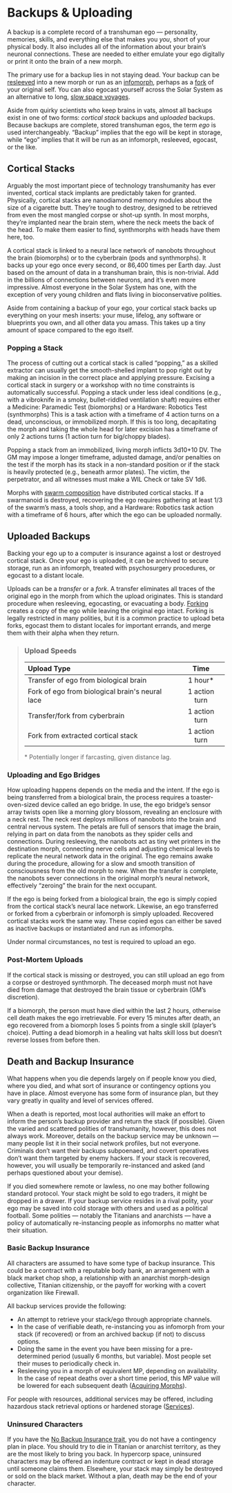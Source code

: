 # Backups & Uploading

A backup is a complete record of a transhuman ego — personality, memories, skills, and everything else that makes you _you_, short of your physical body. It also includes all of the information about your brain’s neuronal connections. These are needed to either emulate your ego digitally or print it onto the brain of a new morph.

The primary use for a backup lies in not staying dead. Your backup can be [resleeved](../15/02-resleeving.md) into a new morph or run as an [infomorph](../13/08-infomorphs.md), perhaps as a [fork](../15/04-forking-and-merging.md#types-of-forks) of your original self. You can also egocast yourself across the Solar System as an alternative to long, [slow space voyages](../15/09-space-travel.md).

Aside from quirky scientists who keep brains in vats, almost all backups exist in one of two forms: _cortical stack_ backups and _uploaded_ backups. Because backups are complete, stored transhuman egos, the term _ego_ is used interchangeably. “Backup” implies that the ego will be kept in storage, while “ego” implies that it will be run as an infomorph, resleeved, egocast, or the like.

## Cortical Stacks

Arguably the most important piece of technology transhumanity has ever invented, cortical stack implants are predictably taken for granted. Physically, cortical stacks are nanodiamond memory modules about the size of a cigarette butt. They’re tough to destroy, designed to be retrieved from even the most mangled corpse or shot-up synth. In most morphs, they’re implanted near the brain stem, where the neck meets the back of the head. To make them easier to find, synthmorphs with heads have them here, too.

A cortical stack is linked to a neural lace network of nanobots throughout the brain (biomorphs) or to the cyberbrain (pods and synthmorphs). It backs up your ego once every second, or 86,400 times per Earth day. Just based on the amount of data in a transhuman brain, this is non-trivial. Add in the billions of connections between neurons, and it’s even more impressive. Almost everyone in the Solar System has one, with the exception of very young children and flats living in bioconservative polities.

Aside from containing a backup of your ego, your cortical stack backs up everything on your mesh inserts: your muse, lifelog, any software or blueprints you own, and all other data you amass. This takes up a tiny amount of space compared to the ego itself.

### Popping a Stack

The process of cutting out a cortical stack is called “popping,” as a skilled extractor can usually get the smooth-shelled implant to pop right out by making an incision in the correct place and applying pressure. Excising a cortical stack in surgery or a workshop with no time constraints is automatically successful. Popping a stack under less ideal conditions (e.g., with a vibroknife in a smoky, bullet-riddled ventilation shaft) requires either a Medicine: Paramedic Test (biomorphs) or a Hardware: Robotics Test (synthmorphs) This is a task action with a timeframe of 4 action turns on a dead, unconscious, or immobilized morph. If this is too long, decapitating the morph and taking the whole head for later excision has a timeframe of only 2 actions turns (1 action turn for big/choppy blades).

Popping a stack from an immobilized, living morph inflicts 3d10+10&nbsp;DV. The GM may impose a longer timeframe, adjusted damage, and/or penalties on the test if the morph has its stack in a non-standard position or if the stack is heavily protected (e.g., beneath armor plates). The victim, the perpetrator, and all witnesses must make a WIL Check or take SV 1d6.

Morphs with [swarm composition](../16/20-nanoswarms-and-microswarms.md) have distributed cortical stacks. If a swarmanoid is destroyed, recovering the ego requires gathering at least 1/3 of the swarm’s mass, a tools shop, and a Hardware: Robotics task action with a timeframe of 6 hours, after which the ego can be uploaded normally.

## Uploaded Backups

Backing your ego up to a computer is insurance against a lost or destroyed cortical stack. Once your ego is uploaded, it can be archived to secure storage, run as an infomorph, treated with psychosurgery procedures, or egocast to a distant locale.

Uploads can be a _transfer_ or a _fork_. A transfer eliminates all traces of the original ego in the morph from which the upload originates. This is standard procedure when resleeving, egocasting, or evacuating a body. [Forking](../15/04-forking-and-merging.md) creates a copy of the ego while leaving the original ego intact. Forking is legally restricted in many polities, but it is a common practice to upload beta forks, egocast them to distant locales for important errands, and merge them with their alpha when they return.

<blockquote class="table">

### Upload Speeds

| Upload Type                                     |     Time      |
| :---------------------------------------------- | :-----------: |
| Transfer of ego from biological brain           |   1 hour\*    |
| Fork of ego from biological brain's neural lace | 1 action turn |
| Transfer/fork from cyberbrain                   | 1 action turn |
| Fork from extracted cortical stack              | 1 action turn |

\* Potentially longer if farcasting, given distance lag.

</blockquote>

### Uploading and Ego Bridges

How uploading happens depends on the media and the intent. If the ego is being transferred from a biological brain, the process requires a toaster-oven-sized device called an ego bridge. In use, the ego bridge’s sensor array twists open like a morning glory blossom, revealing an enclosure with a neck rest. The neck rest deploys millions of nanobots into the brain and central nervous system. The petals are full of sensors that image the brain, relying in part on data from the nanobots as they spider cells and connections. During resleeving, the nanobots act as tiny wet printers in the destination morph, connecting nerve cells and adjusting chemical levels to replicate the neural network data in the original. The ego remains awake during the procedure, allowing for a slow and smooth transition of consciousness from the old morph to new. When the transfer is complete, the nanobots sever connections in the original morph’s neural network, effectively “zeroing” the brain for the next occupant.

If the ego is being forked from a biological brain, the ego is simply copied from the cortical stack’s neural lace network. Likewise, an ego transferred or forked from a cyberbrain or infomorph is simply uploaded. Recovered cortical stacks work the same way. These copied egos can either be saved as inactive backups or instantiated and run as infomorphs.

Under normal circumstances, no test is required to upload an ego.

### Post-Mortem Uploads

If the cortical stack is missing or destroyed, you can still upload an ego from a corpse or destroyed synthmorph. The deceased morph must not have died from damage that destroyed the brain tissue or cyberbrain (GM’s discretion).

If a biomorph, the person must have died within the last 2 hours, otherwise cell death makes the ego irretrievable. For every 15 minutes after death, an ego recovered from a biomorph loses 5 points from a single skill (player’s choice). Putting a dead biomorph in a healing vat halts skill loss but doesn’t reverse losses from before then.

## Death and Backup Insurance

What happens when you die depends largely on if people know you died, where you died, and what sort of insurance or contingency options you have in place. Almost everyone has some form of insurance plan, but they vary greatly in quality and level of services offered.

When a death is reported, most local authorities will make an effort to inform the person’s backup provider and return the stack (if possible). Given the varied and scattered polities of transhumanity, however, this does not always work. Moreover, details on the backup service may be unknown — many people list it in their social network profiles, but not everyone. Criminals don’t want their backups subpoenaed, and covert operatives don’t want them targeted by enemy hackers. If your stack is recovered, however, you will usually be temporarily re-instanced and asked (and perhaps questioned about your demise).

If you died somewhere remote or lawless, no one may bother following standard protocol. Your stack might be sold to ego traders, it might be dropped in a drawer. If your backup service resides in a rival polity, your ego may be saved into cold storage with others and used as a political football. Some polities — notably the Titanians and anarchists — have a policy of automatically re-instancing people as infomorphs no matter what their situation.

### Basic Backup Insurance

All characters are assumed to have some type of backup insurance. This could be a contract with a reputable body bank, an arrangement with a black market chop shop, a relationship with an anarchist morph-design collective, Titanian citizenship, or the payoff for working with a covert organization like Firewall.

All backup services provide the following:

- An attempt to retrieve your stack/ego through appropriate channels.
- In the case of verifiable death, re-instancing you as infomorph from your stack (if recovered) or from an archived backup (if not) to discuss options.
- Doing the same in the event you have been missing for a pre-determined period (usually 6 months, but variable). Most people set their muses to periodically check in.
- Resleeving you in a morph of equivalent MP, depending on availability. In the case of repeat deaths over a short time period, this MP value will be lowered for each subsequent death ([Acquiring Morphs](../15/03-acquiring-morphs.md)).

For people with resources, additional services may be offered, including hazardous stack retrieval options or hardened storage ([Services](../16/04-services.md)).

### Uninsured Characters

If you have the [No Backup Insurance trait](../04/28-traits.md#no-backup-insurance), you do not have a contingency plan in place. You should try to die in Titanian or anarchist territory, as they are the most likely to bring you back. In hypercorp space, uninsured characters may be offered an indenture contract or kept in dead storage until someone claims them. Elsewhere, your stack may simply be destroyed or sold on the black market. Without a plan, death may be the end of your character.
